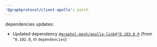 ```yaml
---
'@graphprotocol/client-apollo': patch
---
```

dependencies updates:
  - Updated dependency [`@graphql-mesh/apollo-link@^0.103.0` ↗︎](https://www.npmjs.com/package/@graphql-mesh/apollo-link/v/0.103.0) (from `^0.102.0`, in `dependencies`)
